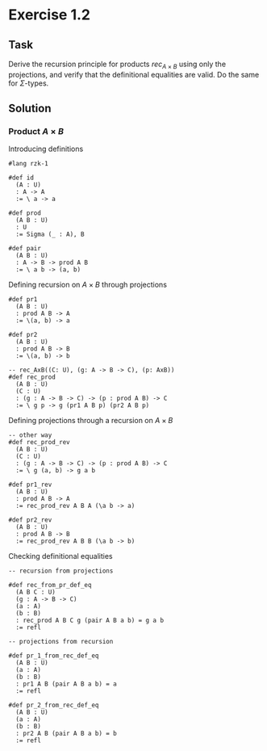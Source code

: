 # Exercise 1.2

## Task

Derive the recursion principle for products $rec_{A \times B}$ using only the projections, and verify that the definitional equalities are valid. Do the same for $\Sigma$-types.

## Solution

### Product $A \times B$

Introducing definitions
```rzk
#lang rzk-1

#def id
  (A : U)
  : A -> A
  := \ a -> a

#def prod
  (A B : U)
  : U
  := Sigma (_ : A), B

#def pair
  (A B : U)
  : A -> B -> prod A B
  := \ a b -> (a, b)
```

Defining recursion on $A \times B$ through projections
```rzk
#def pr1
  (A B : U)
  : prod A B -> A
  := \(a, b) -> a

#def pr2
  (A B : U)
  : prod A B -> B
  := \(a, b) -> b

-- rec_AxB((C: U), (g: A -> B -> C), (p: AxB)) 
#def rec_prod
  (A B : U)
  (C : U)
  : (g : A -> B -> C) -> (p : prod A B) -> C
  := \ g p -> g (pr1 A B p) (pr2 A B p)
```

Defining projections through a recursion on $A \times B$
```rzk
-- other way
#def rec_prod_rev
  (A B : U)
  (C : U)
  : (g : A -> B -> C) -> (p : prod A B) -> C
  := \ g (a, b) -> g a b

#def pr1_rev
  (A B : U)
  : prod A B -> A
  := rec_prod_rev A B A (\a b -> a)

#def pr2_rev
  (A B : U)
  : prod A B -> B
  := rec_prod_rev A B B (\a b -> b)
```

Checking definitional equalities
```rzk
-- recursion from projections

#def rec_from_pr_def_eq
  (A B C : U)
  (g : A -> B -> C)
  (a : A)
  (b : B)
  : rec_prod A B C g (pair A B a b) = g a b
  := refl

-- projections from recursion

#def pr_1_from_rec_def_eq
  (A B : U)
  (a : A)
  (b : B)
  : pr1 A B (pair A B a b) = a
  := refl

#def pr_2_from_rec_def_eq
  (A B : U)
  (a : A)
  (b : B)
  : pr2 A B (pair A B a b) = b
  := refl
```

